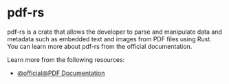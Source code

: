 # pdf-rs

pdf-rs is a crate that allows the developer to parse and manipulate data and metadata such as embedded text and images from PDF files using Rust. You can learn more about pdf-rs from the official documentation.

Learn more from the following resources:

- [@official@PDF Documentation](https://docs.rs/pdf/latest/pdf/)
